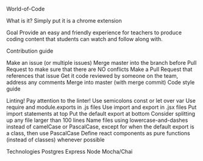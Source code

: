 World-of-Code

What is it?
Simply put it is a chrome extension

Goal
Provide an easy and friendly experience for teachers to produce coding content that students can watch and follow along with.

Contribution guide

Make an issue (or multiple issues)
Merge master into the branch before Pull Request to make sure that there are NO conflicts
Make a Pull Request that references that issue
Get it code reviewed by someone on the team, address any comments
Merge into master (with merge commit)
Code style guide

Linting!
Pay attention to the linter!
Use semicolons
const or let over var
Use require and module.exports in .js files
Use import and export in .jsx files
Put import statements at top
Put the default export at bottom
Consider splitting up any file larger than 100 lines
Name files using lowercase-and-dashes instead of camelCase or PascalCase, except for when the default export is a class, then use PascalCase
Define react components as pure functions (instead of classes) whenever possible

Technologies
Postgres
Express
Node
Mocha/Chai
